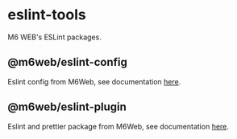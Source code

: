# eslint-tools
M6 WEB's ESLint packages.

## @m6web/eslint-config

Eslint config from M6Web, see documentation [here](./packages/eslint-config/README.md).

## @m6web/eslint-plugin

Eslint and prettier package from M6Web, see documentation [here](./packages/eslint-plugin/README.md).
